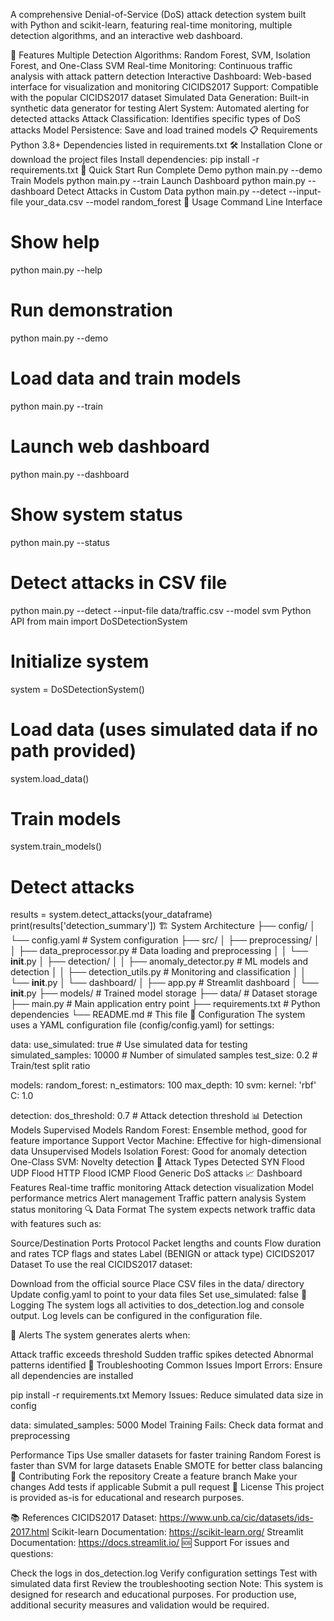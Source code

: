 A comprehensive Denial-of-Service (DoS) attack detection system built with Python and scikit-learn, featuring real-time monitoring, multiple detection algorithms, and an interactive web dashboard.

🚀 Features
Multiple Detection Algorithms: Random Forest, SVM, Isolation Forest, and One-Class SVM
Real-time Monitoring: Continuous traffic analysis with attack pattern detection
Interactive Dashboard: Web-based interface for visualization and monitoring
CICIDS2017 Support: Compatible with the popular CICIDS2017 dataset
Simulated Data Generation: Built-in synthetic data generator for testing
Alert System: Automated alerting for detected attacks
Attack Classification: Identifies specific types of DoS attacks
Model Persistence: Save and load trained models
📋 Requirements
Python 3.8+
Dependencies listed in requirements.txt
🛠️ Installation
Clone or download the project files
Install dependencies:
pip install -r requirements.txt
🚀 Quick Start
Run Complete Demo
python main.py --demo
Train Models
python main.py --train
Launch Dashboard
python main.py --dashboard
Detect Attacks in Custom Data
python main.py --detect --input-file your_data.csv --model random_forest
📖 Usage
Command Line Interface
# Show help
python main.py --help

# Run demonstration
python main.py --demo

# Load data and train models
python main.py --train

# Launch web dashboard
python main.py --dashboard

# Show system status
python main.py --status

# Detect attacks in CSV file
python main.py --detect --input-file data/traffic.csv --model svm
Python API
from main import DoSDetectionSystem

# Initialize system
system = DoSDetectionSystem()

# Load data (uses simulated data if no path provided)
system.load_data()

# Train models
system.train_models()

# Detect attacks
results = system.detect_attacks(your_dataframe)
print(results['detection_summary'])
🏗️ System Architecture
├── config/
│   └── config.yaml          # System configuration
├── src/
│   ├── preprocessing/
│   │   ├── data_preprocessor.py    # Data loading and preprocessing
│   │   └── __init__.py
│   ├── detection/
│   │   ├── anomaly_detector.py     # ML models and detection
│   │   ├── detection_utils.py      # Monitoring and classification
│   │   └── __init__.py
│   └── dashboard/
│       ├── app.py                  # Streamlit dashboard
│       └── __init__.py
├── models/                  # Trained model storage
├── data/                    # Dataset storage
├── main.py                  # Main application entry point
├── requirements.txt         # Python dependencies
└── README.md               # This file
🔧 Configuration
The system uses a YAML configuration file (config/config.yaml) for settings:

data:
  use_simulated: true          # Use simulated data for testing
  simulated_samples: 10000     # Number of simulated samples
  test_size: 0.2              # Train/test split ratio

models:
  random_forest:
    n_estimators: 100
    max_depth: 10
  svm:
    kernel: 'rbf'
    C: 1.0

detection:
  dos_threshold: 0.7          # Attack detection threshold
📊 Detection Models
Supervised Models
Random Forest: Ensemble method, good for feature importance
Support Vector Machine: Effective for high-dimensional data
Unsupervised Models
Isolation Forest: Good for anomaly detection
One-Class SVM: Novelty detection
🎯 Attack Types Detected
SYN Flood
UDP Flood
HTTP Flood
ICMP Flood
Generic DoS attacks
📈 Dashboard Features
Real-time traffic monitoring
Attack detection visualization
Model performance metrics
Alert management
Traffic pattern analysis
System status monitoring
🔍 Data Format
The system expects network traffic data with features such as:

Source/Destination Ports
Protocol
Packet lengths and counts
Flow duration and rates
TCP flags and states
Label (BENIGN or attack type)
CICIDS2017 Dataset
To use the real CICIDS2017 dataset:

Download from the official source
Place CSV files in the data/ directory
Update config.yaml to point to your data files
Set use_simulated: false
📝 Logging
The system logs all activities to dos_detection.log and console output. Log levels can be configured in the configuration file.

🚨 Alerts
The system generates alerts when:

Attack traffic exceeds threshold
Sudden traffic spikes detected
Abnormal patterns identified
🔧 Troubleshooting
Common Issues
Import Errors: Ensure all dependencies are installed

pip install -r requirements.txt
Memory Issues: Reduce simulated data size in config

data:
  simulated_samples: 5000
Model Training Fails: Check data format and preprocessing

Performance Tips
Use smaller datasets for faster training
Random Forest is faster than SVM for large datasets
Enable SMOTE for better class balancing
🤝 Contributing
Fork the repository
Create a feature branch
Make your changes
Add tests if applicable
Submit a pull request
📄 License
This project is provided as-is for educational and research purposes.

📚 References
CICIDS2017 Dataset: https://www.unb.ca/cic/datasets/ids-2017.html
Scikit-learn Documentation: https://scikit-learn.org/
Streamlit Documentation: https://docs.streamlit.io/
🆘 Support
For issues and questions:

Check the logs in dos_detection.log
Verify configuration settings
Test with simulated data first
Review the troubleshooting section
Note: This system is designed for research and educational purposes. For production use, additional security measures and validation would be required.
